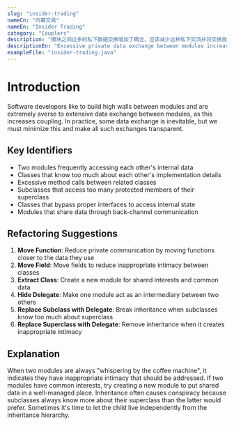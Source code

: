 ```yaml
---
slug: "insider-trading"
nameCn: "内幕交易"
nameEn: "Insider Trading"
category: "Couplers"
description: "模块之间过多的私下数据交换增加了耦合，应该减少这种私下交流并将交换放到明面上来。"
descriptionEn: "Excessive private data exchange between modules increases coupling and should be reduced with transparent communication mechanisms."
exampleFile: "insider-trading.java"
---
```


# Introduction

Software developers like to build high walls between modules and are extremely averse to extensive data exchange between modules, as this increases coupling. In practice, some data exchange is inevitable, but we must minimize this and make all such exchanges transparent.

## Key Identifiers

- Two modules frequently accessing each other's internal data
- Classes that know too much about each other's implementation details
- Excessive method calls between related classes
- Subclasses that access too many protected members of their superclass
- Classes that bypass proper interfaces to access internal state
- Modules that share data through back-channel communication

## Refactoring Suggestions

1. **Move Function**: Reduce private communication by moving functions closer to the data they use
2. **Move Field**: Move fields to reduce inappropriate intimacy between classes
3. **Extract Class**: Create a new module for shared interests and common data
4. **Hide Delegate**: Make one module act as an intermediary between two others
5. **Replace Subclass with Delegate**: Break inheritance when subclasses know too much about superclass
6. **Replace Superclass with Delegate**: Remove inheritance when it creates inappropriate intimacy

## Explanation

When two modules are always "whispering by the coffee machine", it indicates they have inappropriate intimacy that should be addressed. If two modules have common interests, try creating a new module to put shared data in a well-managed place. Inheritance often causes conspiracy because subclasses always know more about their superclass than the latter would prefer. Sometimes it's time to let the child live independently from the inheritance hierarchy.

